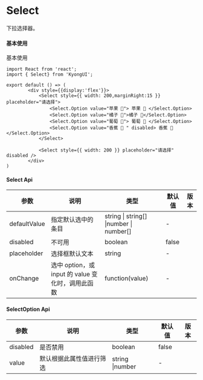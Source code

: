 # Select
下拉选择器。

#### 基本使用
基本使用
```tsx
import React from 'react';
import { Select} from 'KyongUI';

export default () => (
        <div style={{display:'flex'}}>
            <Select style={{ width: 200,marginRight:15 }} placeholder="请选择">
                <Select.Option value="苹果 🍎"> 苹果 🍎 </Select.Option>
                <Select.Option value="橘子 🍊">橘子 🍊</Select.Option>
                <Select.Option value="葡萄 🍇"> 葡萄 🍇 </Select.Option>
                <Select.Option value="香蕉 🍌 " disabled> 香蕉 🍌 </Select.Option>
            </Select>

            <Select style={{ width: 200 }} placeholder="请选择" disabled />
        </div>
)
```
#### Select Api
| 参数 | 说明 | 类型 | 默认值 | 版本 |
| --- | --- | --- | --- | --- |
| defaultValue | 指定默认选中的条目 | string \| string[] \|number \| number[] |-  |  |
| disabled | 不可用 | boolean | false |  |
| placeholder | 选择框默认文本 | string | - |  |
| onChange | 选中 option，或 input 的 value 变化时，调用此函数 | function(value) | - |  |

#### SelectOption Api
| 参数 | 说明 | 类型 | 默认值 | 版本 |
| --- | --- | --- | --- | --- |
| disabled | 是否禁用 | boolean | false |  |
| value | 默认根据此属性值进行筛选 | string \|number |-  |  |